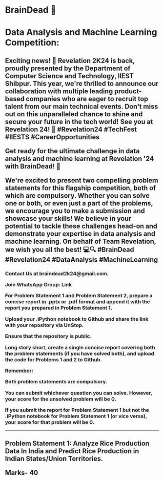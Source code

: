 # BrainDead 🧠
<h1>Data Analysis and Machine Learning Competition:</h1>
<h2>Exciting news! 🎉 Revelation 2K24 is back, proudly presented by the Department of Computer Science and Technology, IIEST Shibpur. This year, we're thrilled to announce our collaboration with multiple leading product-based companies who are eager to recruit top talent from our main technical events.
Don't miss out on this unparalleled chance to shine and secure your future in the tech world! See you at Revelation 24!
 🚀 #Revelation24 #TechFest #IIESTS #CareerOpportunities



Get ready for the ultimate challenge in data analysis and machine learning at Revelation '24 with BrainDead! 🚀

We're excited to present two compelling problem statements for this flagship competition, both of which are compulsory. Whether you can solve one or both, or even just a part of the problems, we encourage you to make a submission and showcase your skills!
We believe in your potential to tackle these challenges head-on and demonstrate your expertise in data analysis and machine learning. On behalf of Team Revelation, we wish you all the best! 💻🔍 #BrainDead #Revelation24 #DataAnalysis #MachineLearning



</h2>

<h3>Contact Us at braindead2k24@gmail.com.
 
Join WhatsApp Group: Link

For Problem Statement 1 and  Problem Statement 2, prepare a concise report in .pptx or .pdf format and append it with the report you prepared in Problem Statement 1. 

Upload your .iPython notebook to Github and share the link with your repository via UnStop. 

Ensure that the repository is public.

Long story short, create a single concise report covering both the problem statements (if you have solved both), and upload the code for Problems 1 and 2 to Github.

Remember:

Both problem statements are compulsory.

You can submit whichever question you can solve. However, your score for the unsolved problem will be 0.

If you submit the report for Problem Statement 1 but not the .iPython notebook for Problem Statement 1 (or vice versa), your score for that problem will be 0.
</h3>

<hr>

<h2>Problem Statement 1: Analyze Rice Production Data In India and Predict Rice Production in Indian States/Union Territories.                                                     
                                                                                                                            
   Marks- 40</h2>
